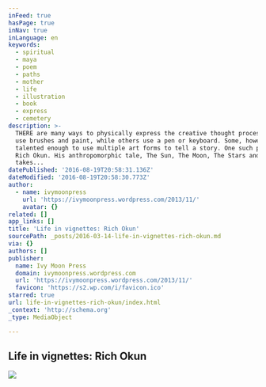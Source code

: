 ```yaml
---
inFeed: true
hasPage: true
inNav: true
inLanguage: en
keywords:
  - spiritual
  - maya
  - poem
  - paths
  - mother
  - life
  - illustration
  - book
  - express
  - cemetery
description: >-
  THERE are many ways to physically express the creative thought process. Some
  use brushes and paint, while others use a pen or keyboard. Some, however, are
  talented enough to use multiple art forms to tell a story. One such person is
  Rich Okun. His anthropomorphic tale, The Sun, The Moon, The Stars and Maya,
  takes...
datePublished: '2016-08-19T20:58:31.136Z'
dateModified: '2016-08-19T20:58:30.773Z'
author:
  - name: ivymoonpress
    url: 'https://ivymoonpress.wordpress.com/2013/11/'
    avatar: {}
related: []
app_links: []
title: 'Life in vignettes: Rich Okun'
sourcePath: _posts/2016-03-14-life-in-vignettes-rich-okun.md
via: {}
authors: []
publisher:
  name: Ivy Moon Press
  domain: ivymoonpress.wordpress.com
  url: 'https://ivymoonpress.wordpress.com/2013/11/'
  favicon: 'https://s2.wp.com/i/favicon.ico'
starred: true
url: life-in-vignettes-rich-okun/index.html
_context: 'http://schema.org'
_type: MediaObject

---
```

<article style=""><h1>Life in vignettes: Rich Okun</h1><img src="https://s3-us-west-2.amazonaws.com/the-grid-img/p/84dc99f0bae346cc506e160fb3599bb3f73ee0b9.jpg" /></article>